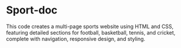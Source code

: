 # Sport-doc 
This code creates a multi-page sports website using HTML and CSS, featuring detailed sections for football, basketball, tennis, and cricket, complete with navigation, responsive design, and styling.
